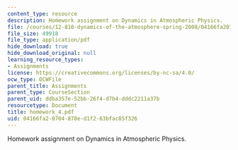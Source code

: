 ```yaml
---
content_type: resource
description: Homework assignment on Dynamics in Atmospheric Physics.
file: /courses/12-810-dynamics-of-the-atmosphere-spring-2008/04166fa20704878ed1f263bfac85f326_homework_4.pdf
file_size: 49918
file_type: application/pdf
hide_download: true
hide_download_original: null
learning_resource_types:
- Assignments
license: https://creativecommons.org/licenses/by-nc-sa/4.0/
ocw_type: OCWFile
parent_title: Assignments
parent_type: CourseSection
parent_uid: ddba357e-52bb-26f4-d7b4-dddc2211a37b
resourcetype: Document
title: homework_4.pdf
uid: 04166fa2-0704-878e-d1f2-63bfac85f326
---
```

Homework assignment on Dynamics in Atmospheric Physics.